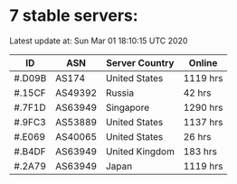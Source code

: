 # 7 stable servers:

Latest update at: Sun Mar 01 18:10:15 UTC 2020

| ID | ASN | Server Country | Online |
| -- | --- | -------------- | ------ |
| #.D09B | AS174 | United States | 1119 hrs |
| #.15CF | AS49392 | Russia | 42 hrs |
| #.7F1D | AS63949 | Singapore | 1290 hrs |
| #.9FC3 | AS53889 | United States | 1137 hrs |
| #.E069 | AS40065 | United States | 26 hrs |
| #.B4DF | AS63949 | United Kingdom | 183 hrs |
| #.2A79 | AS63949 | Japan | 1119 hrs |

